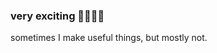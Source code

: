 ### very exciting :pig2::pig2::pig2::pig2: 

sometimes I make useful things, but mostly not.

<!--

<table align="center">
    <tr>
        <td></td>
        <td align="center"><img src="https://raw.githubusercontent.com/gist/kelvinperrie/f4abc90bdb1c1930d5f7cbbe0b12664d/raw/96622f5dea2e2d7a9c93a044bb67b1941612dc2e/Bananimate%20-%20Animation%20Queue.gif" alt="some text"></td>
        <td align="center">Some other text</td>
        <td align="center">More text</td>
    </tr>
    <tr>
        <td></td>
        <td align="center"><img src="https://raw.githubusercontent.com/gist/kelvinperrie/f4abc90bdb1c1930d5f7cbbe0b12664d/raw/96622f5dea2e2d7a9c93a044bb67b1941612dc2e/Bananimate%20-%20Animation%20Queue.gif" alt="some text"></td>
        <td align="center">Some other text 2</td>
        <td align="center">More text 2</td>
    </tr>
</table>

| []() | []() | []() |
| ------- | --- | --- |
| Something here to describe the stupid thing | :pig2: | <img src="https://raw.githubusercontent.com/gist/kelvinperrie/f4abc90bdb1c1930d5f7cbbe0b12664d/raw/96622f5dea2e2d7a9c93a044bb67b1941612dc2e/Bananimate%20-%20Animation%20Queue.gif" /> |
| Something here to describe the stupid thing | :pig2: | <img src="https://raw.githubusercontent.com/gist/kelvinperrie/f4abc90bdb1c1930d5f7cbbe0b12664d/raw/96622f5dea2e2d7a9c93a044bb67b1941612dc2e/Bananimate%20-%20Animation%20Queue.gif" /> |




**kelvinperrie/kelvinperrie** is a ✨ _special_ ✨ repository because its `README.md` (this file) appears on your GitHub profile.

Here are some ideas to get you started:

- 🔭 I’m currently working on ...
- 🌱 I’m currently learning ...
- 👯 I’m looking to collaborate on ...
- 🤔 I’m looking for help with ...
- 💬 Ask me about ...
- 📫 How to reach me: ...
- 😄 Pronouns: ...
- ⚡ Fun fact: ...
-->
